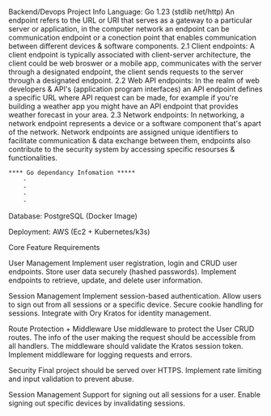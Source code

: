 Backend/Devops Project Info
Language: Go 1.23 (stdlib net/http)
An endpoint refers to the URL or URI that serves as a gateway to a particular server or application, in the computer network an endpoint can be communication endpoint or a conection point that enables communication between different devices & software components.
2.1 Client endpoints: A client endpoint is typically associated with client-server architecture, the client could be web broswer or a mobile app, communicates with the server through a designated endpoint, the client sends requests to the server through a designated endpoint.
2.2 Web API endpoints: In the realm of web developers & API's (application program interfaces) an API endpoint defines a specific URL where API request can be made, for example if you're building a weather app you might have an API endpoint that provides weather forecast in your area.
2.3 Network endpoints: In networking, a network endpoint represents a device or a software component that's apart of the network.
Network endpoints are assigned unique identifiers to facilitate communication & data exchange between them, endpoints also contribute to the security system by accessing specific resourses & functionalities.



    **** Go dependancy Infomation *****
        -
        -
        -
        -

Database: PostgreSQL (Docker Image)

Deployment: AWS (Ec2 + Kubernetes/k3s)

Core Feature Requirements

User Management
    Implement user registration, login and CRUD user endpoints.
    Store user data securely (hashed passwords).
    Implement endpoints to retrieve, update, and delete user information.

Session Management
    Implement session-based authentication.
    Allow users to sign out from all sessions or a specific device.
    Secure cookie handling for sessions.
    Integrate with Ory Kratos for identity management.

Route Protection + Middleware
    Use middleware to protect the User CRUD routes.
    The info of the user making the request should be accessible from all handlers.
    The middleware should validate the Kratos session token.
    Implement middleware for logging requests and errors.

Security
    Final project should be served over HTTPS.
    Implement rate limiting and input validation to prevent abuse.

Session Management
    Support for signing out all sessions for a user.
    Enable signing out specific devices by invalidating sessions.
